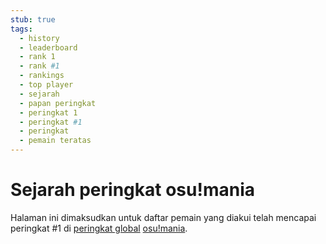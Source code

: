 ```yaml
---
stub: true
tags:
  - history
  - leaderboard
  - rank 1
  - rank #1
  - rankings
  - top player
  - sejarah
  - papan peringkat
  - peringkat 1
  - peringkat #1
  - peringkat
  - pemain teratas
---
```


# Sejarah peringkat osu!mania

Halaman ini dimaksudkan untuk daftar pemain yang diakui telah mencapai peringkat #1 di [peringkat global](https://osu.ppy.sh/rankings/mania/performance) [osu!mania](/wiki/Game_mode/osu!mania).
